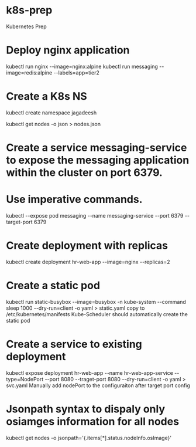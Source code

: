# k8s-prep
Kubernetes Prep

# Deploy nginx application
kubectl run nginx --image=nginx:alpine
kubectl run messaging --image=redis:alpine --labels=app=tier2

# Create a K8s NS
kubectl create namespace jagadeesh

kubectl get nodes -o json > nodes.json

# Create a service messaging-service to expose the messaging application within the cluster on port 6379.
#  Use imperative commands.
kubectl --expose pod messaging --name messaging-service --port 6379 --target-port 6379

# Create deployment with replicas
kubectl create deployment hr-web-app --image=nginx --replicas=2

# Create a static pod
kubectl run static-busybox --image=busybox -n kube-system --command sleep 1000 --dry-run=client -o yaml > static.yaml
copy to /etc/kubernetes/manifests
Kube-Scheduler should automatically create the static pod

# Create a service to existing deployment
kubectl expose deployment hr-web-app --name hr-web-app-service --type=NodePort --port 8080 --traget-port 8080 --dry-run=client -o yaml > svc.yaml
Manually add nodePort to the configuraiton after target port config

# Jsonpath syntax to dispaly only osiamges information for all nodes
kubectl get nodes -o jsonpath='{.items[*].status.nodeInfo.osImage}'
